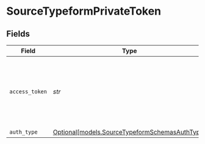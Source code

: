 # SourceTypeformPrivateToken


## Fields

| Field                                                                                        | Type                                                                                         | Required                                                                                     | Description                                                                                  |
| -------------------------------------------------------------------------------------------- | -------------------------------------------------------------------------------------------- | -------------------------------------------------------------------------------------------- | -------------------------------------------------------------------------------------------- |
| `access_token`                                                                               | *str*                                                                                        | :heavy_check_mark:                                                                           | Log into your Typeform account and then generate a personal Access Token.                    |
| `auth_type`                                                                                  | [Optional[models.SourceTypeformSchemasAuthType]](../models/sourcetypeformschemasauthtype.md) | :heavy_minus_sign:                                                                           | N/A                                                                                          |